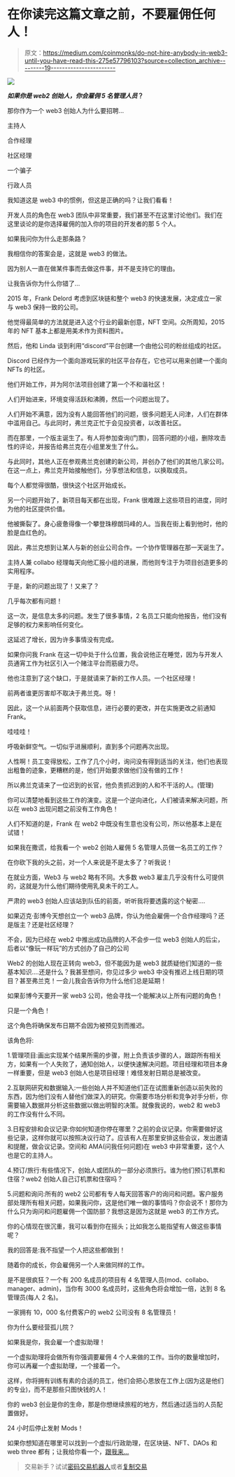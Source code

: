 # 在你读完这篇文章之前，不要雇佣任何人！

> 原文：<https://medium.com/coinmonks/do-not-hire-anybody-in-web3-until-you-have-read-this-275e57796103?source=collection_archive---------19----------------------->

![](img/68eda8b55634e4035fb978e5a13224b0.png)

***如果你是 web2 创始人，你会雇佣 5 名管理人员*？**

那你作为一个 web3 创始人为什么要招聘…

主持人

合作经理

社区经理

一个骗子

行政人员

我知道这是 web3 中的惯例，但这是正确的吗？让我们看看！

开发人员的角色在 web3 团队中非常重要，我们甚至不在这里讨论他们。我们在这里谈论的是你选择雇佣的加入你的项目的开发者的那 5 个人。

如果我问你为什么走那条路？

我相信你的答案会是，这就是 web3 的做法。

因为别人一直在做某件事而去做这件事，并不是支持它的理由。

让我告诉你为什么你错了...

2015 年，Frank Delord 考虑到区块链和整个 web3 的快速发展，决定成立一家与 web3 保持一致的公司。

他觉得最简单的方法就是进入这个行业的最新创意，NFT 空间。众所周知，2015 年的 NFT 基本上都是用美术作为资料图片。

然后，他和 Linda 谈到利用“discord”平台创建一个由他公司的粉丝组成的社区。

Discord 已经作为一个面向游戏玩家的社区平台存在，它也可以用来创建一个面向 NFTs 的社区。

他们开始工作，并为阿尔法项目创建了第一个不和谐社区！

人们开始进来，环境变得活跃和沸腾，然后一个问题出现了。

人们开始不满意，因为没有人能回答他们的问题，很多问题无人问津，人们在群体中滥用自己。与此同时，弗兰克正忙于会见投资者，以改善社区。

而在那里，一个版主诞生了。有人将参加查询(门票)，回答问题的小组，删除攻击性的评论，并报告给弗兰克在小组里发生了什么。

与此同时，其他人正在参观弗兰克创建的新公司，并创办了他们的其他几家公司。在这一点上，弗兰克开始接触他们，分享想法和信息，以换取成员。

每个人都觉得很酷，很快这个社区开始成长。

另一个问题开始了，新项目每天都在出现，Frank 很难跟上这些项目的进度，同时为他的社区提供价值。

他被撕裂了。身心疲惫得像一个攀登珠穆朗玛峰的人。当我在街上看到他时，他的脸是血红色的。

因此，弗兰克想到让某人与新的创业公司合作。一个协作管理器在那一天诞生了。

主持人兼 collabo 经理每天向他汇报小组的进展，而他则专注于为项目创造更多的实用程序。

于是，新的问题出现了！又来了？

几乎每次都有问题！

这一次，是信息太多的问题。发生了很多事情，2 名员工只能向他报告，他们没有足够的权力来影响任何变化。

这延迟了增长，因为许多事情没有完成。

如果你问我 Frank 在这一切中处于什么位置，我会说他正在睡觉，因为与开发人员通宵工作为社区引入一个赌注平台而筋疲力尽。

他也注意到了这个缺口，于是就请来了新的工作人员。一个社区经理！

前两者谁更厉害却不取决于弗兰克。呀！

因此，这一个从前面两个获取信息，进行必要的更改，并在实施更改之前通知 Frank。

哇哇哇！

呼吸新鲜空气。一切似乎进展顺利，直到多个问题再次出现。

人性啊！员工变得放松，工作了几个小时，询问没有得到适当的关注，他们也表现出粗鲁的迹象，更糟糕的是，他们开始要求做他们没有做的工作！

所以弗兰克请来了一位迟到的长官，他负责抓迟到的人和不干活的人。(管理)

你可以清楚地看到这些工作的演变。这是一个逆向进化，人们被请来解决问题，所以在 web3 出现问题之前没有工作角色！

人们不知道的是，Frank 在 web2 中既没有生意也没有公司，所以他基本上是在试错！

如果我在撒谎，给我看一个 web2 创始人雇佣 5 名管理人员做一名员工的工作？

在你砍下我的头之前，对一个人来说是不是太多了？听我说！

在就业方面，Web3 与 web2 略有不同。大多数 web3 雇主几乎没有什么可提供的，这就是为什么他们期待使用乳臭未干的工人。

严肃的 web3 创始人应该站到队伍的前面，听听我将要透露的这个秘密....

如果迈克·彭博今天想创立一个 web3 品牌，你认为他会雇佣一个合作经理吗？还是版主？还是社区经理？

不会，因为已经在 web2 中推出成功品牌的人不会步一位 web3 创始人的后尘，后者以“像玩一样玩”的方式创办了自己的公司

Web2 的创始人现在正转向 web3，但不能因为是 web3 就质疑他们知道的一些基本知识....还是什么？我甚至想问，你见过多少 web3 中没有推迟上线日期的项目？甚至弗兰克！一会儿我会告诉你为什么他们总是延期！

如果彭博今天要开一家 web3 公司，他会寻找一个能解决以上所有问题的角色！

只是一个角色！

这个角色将确保发布日期不会因为被预见到而推迟。

该角色将:

1.管理项目:画出实现某个结果所需的步骤，附上负责该步骤的人，跟踪所有相关方，如果有一个人失败了，通知创始人，以便快速解决问题。项目经理和项目本身一样重要，但是 web3 创始人也是项目经理！难怪发射日期总是被改变。

2.互联网研究和数据输入:一些创始人并不知道他们正在试图重新创造以前失败的东西，因为他们没有人替他们做深入的研究。你需要市场分析和竞争对手分析，你需要输入数据并分析这些数据以做出明智的决策。就像我说的，web2 和 web3 的工作没有什么不同。

3.日程安排和会议记录:你如何知道你停在哪里？之前的会议记录。你需要做好这些记录，这样你就可以按照决议行动了。应该有人在那里安排这些会议，发出邀请和提醒，做会议记录。空间和 AMA(问我任何问题)在 web3 中非常重要，这个人也是它的主持人。

4.预订/旅行:有些情况下，创始人或团队的一部分必须旅行。谁为他们预订机票和住宿？web2 创始人自己订机票和住宿吗？

5.问题和询问:所有的 web2 公司都有专人每天回答客户的询问和问题。客户服务部处理所有相关问题，如果我问你，这是他们唯一做的事情吗？你会说不！那你为什么只为询问和问题雇佣一个国防部？我想这是因为这就是 web3 的工作方式。

你的心情现在很沉重，我可以看到你在摇头；比如我怎么能指望有人做这些事情呢？

我的回答是:我不指望一个人把这些都做到！

随着你的成长，你会雇佣另一个人来做同样的工作。

是不是很疯狂？一个有 200 名成员的项目有 4 名管理人员(mod、collabo、manager、admin)，当你有 3000 名成员时，这些角色将会增加一倍，达到 8 名管理员(每人 2 名)。

一家拥有 10，000 名付费客户的 web2 公司没有 8 名管理员！

你为什么要经营孤儿院？

如果我是你，我会雇一个虚拟助理！

一个虚拟助理将会做所有你强调要雇佣 4 个人来做的工作。当你的数量增加时，你可以再雇一个虚拟助理，一个接着一个。

这样，你将拥有训练有素的合适的员工，他们会把心思放在工作上(因为这是他们的专业)，而不是那些只图快钱的人！

你的 web3 创业是你的生命，那是你想继续旅程的地方，然后通过适当的人员配置做好。

24 小时后停止发射 Mods！

如果你想知道在哪里可以找到一个虚拟/行政助理，在区块链、NFT、DAOs 和 web three 都有；让我给你看一个，[跟我来…](https://www.linkedin.com/in/ibrahimoladimeji)

> 交易新手？试试[密码交易机器人](/coinmonks/crypto-trading-bot-c2ffce8acb2a)或者[复制交易](/coinmonks/top-10-crypto-copy-trading-platforms-for-beginners-d0c37c7d698c)
